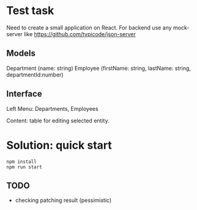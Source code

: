 # Test task

Need to create a small application on React.
For backend use any mock-server like  https://github.com/typicode/json-server

## Models
Department (name: string)
Employee (firstName: string, lastName: string, departmentId:number) 

## Interface
Left Menu: Departments, Employees
 
Content: table for editing selected entity.


# Solution: quick start

```
npm install
npm run start
```

## TODO
 - checking patching result (pessimistic)

